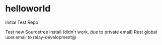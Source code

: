 helloworld
==========

Initial Test Repo


Test new Sourcetree install (didn't work, due to private email)
Rest global user.email to relay-development@
